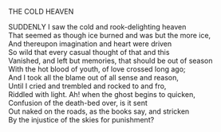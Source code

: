 THE COLD HEAVEN  
  
SUDDENLY I saw the cold and rook-delighting heaven  
That seemed as though ice burned and was but the more ice,  
And thereupon imagination and heart were driven  
So wild that every casual thought of that and this  
Vanished, and left but memories, that should be out of season  
With the hot blood of youth, of love crossed long ago;  
And I took all the blame out of all sense and reason,  
Until I cried and trembled and rocked to and fro,  
Riddled with light.  Ah! when the ghost begins to quicken,  
Confusion of the death-bed over, is it sent  
Out naked on the roads, as the books say, and stricken  
By the injustice of the skies for punishment?  
